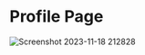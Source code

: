 # Profile Page

![Screenshot 2023-11-18 212828](https://github.com/Aryaa-Prangya/Profile/assets/138790828/86e420be-ad05-4a3e-94f9-6c03a108c000)

